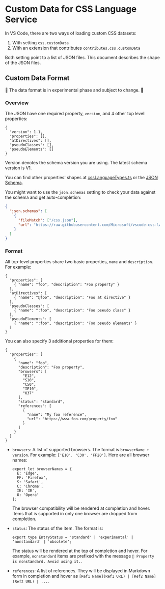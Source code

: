 # Custom Data for CSS Language Service

In VS Code, there are two ways of loading custom CSS datasets:

1. With setting `css.customData`
2. With an extension that contributes `contributes.css.customData`

Both setting point to a list of JSON files. This document describes the shape of the JSON files.

## Custom Data Format

🚧 The data format is in experimental phase and subject to change. 🚧

### Overview

The JSON have one required property, `version`, and 4 other top level properties:

```jsonc
{
  "version": 1.1,
  "properties": [],
  "atDirectives": [],
  "pseudoClasses": [],
  "pseudoElements": []
}
```

Version denotes the schema version you are using. The latest schema version is V1.

You can find other properties' shapes at [cssLanguageTypes.ts](../src/cssLanguageTypes.ts) or the [JSON Schema](./customData.schema.json).

You might want to use the `json.schemas` setting to check your data against the schema and get auto-completion:

```json
{
  "json.schemas": [
    {
      "fileMatch": ["/css.json"],
      "url": "https://raw.githubusercontent.com/Microsoft/vscode-css-languageservice/master/docs/customData.schema.json"
    }
  ]
}
```

### Format

All top-level properties share two basic properties, `name` and `description`. For example:

```jsonc
{
  "properties": [
    { "name": "foo", "description": "Foo property" }
  ],
  "atDirectives": [
    { "name": "@foo", "description": "Foo at directive" }
  ],
  "pseudoClasses": [
    { "name": ":foo", "description": "Foo pseudo class" }
  ],
  "pseudoElements": [
    { "name": ":foo", "description": "Foo pseudo elements" }
  ]
}
```

You can also specify 3 additional properties for them:

```jsonc
{
  "properties": [
    {
      "name": "foo",
      "description": "Foo property",
      "browsers": [
        "E12",
        "S10",
        "C50",
        "IE10",
        "O37"
      ],
      "status": "standard",
      "references": [
        {
          "name": "My foo reference",
          "url": "https://www.foo.com/property/foo"
        }
      ]
    }
  ]
}
```

- `browsers`: A list of supported browsers. The format is `browserName + version`. For example: `['E10', 'C30', 'FF20']`. Here are all browser names:
  ```
  export let browserNames = {
    E: 'Edge',
    FF: 'Firefox',
    S: 'Safari',
    C: 'Chrome',
    IE: 'IE',
    O: 'Opera'
  };
  ```
  The browser compatibility will be rendered at completion and hover. Items that is supported in only one browser are dropped from completion.

- `status`: The status of the item. The format is:
  ```
  export type EntryStatus = 'standard' | 'experimental' | 'nonstandard' | 'obsolete';
  ```
  The status will be rendered at the top of completion and hover. For example, `nonstandard` items are prefixed with the message `🚨️ Property is nonstandard. Avoid using it.`.

- `references`: A list of references. They will be displayed in Markdown form in completion and hover as `[Ref1 Name](Ref1 URL) | [Ref2 Name](Ref2 URL) | ...`.